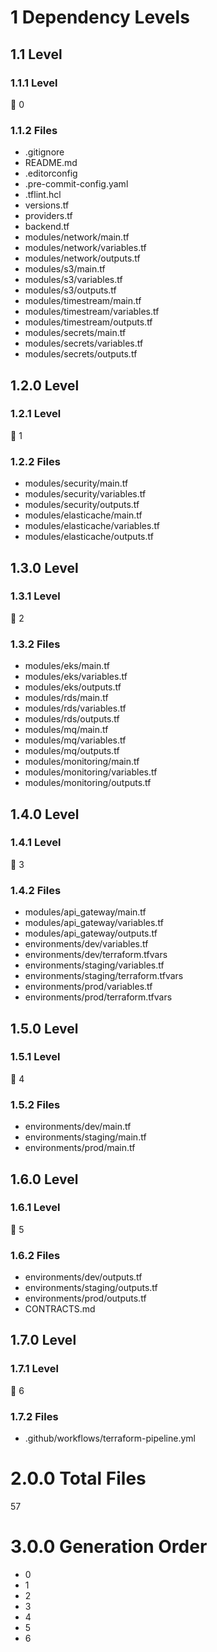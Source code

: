 # 1 Dependency Levels

## 1.1 Level

### 1.1.1 Level

🔹 0

### 1.1.2 Files

- .gitignore
- README.md
- .editorconfig
- .pre-commit-config.yaml
- .tflint.hcl
- versions.tf
- providers.tf
- backend.tf
- modules/network/main.tf
- modules/network/variables.tf
- modules/network/outputs.tf
- modules/s3/main.tf
- modules/s3/variables.tf
- modules/s3/outputs.tf
- modules/timestream/main.tf
- modules/timestream/variables.tf
- modules/timestream/outputs.tf
- modules/secrets/main.tf
- modules/secrets/variables.tf
- modules/secrets/outputs.tf

## 1.2.0 Level

### 1.2.1 Level

🔹 1

### 1.2.2 Files

- modules/security/main.tf
- modules/security/variables.tf
- modules/security/outputs.tf
- modules/elasticache/main.tf
- modules/elasticache/variables.tf
- modules/elasticache/outputs.tf

## 1.3.0 Level

### 1.3.1 Level

🔹 2

### 1.3.2 Files

- modules/eks/main.tf
- modules/eks/variables.tf
- modules/eks/outputs.tf
- modules/rds/main.tf
- modules/rds/variables.tf
- modules/rds/outputs.tf
- modules/mq/main.tf
- modules/mq/variables.tf
- modules/mq/outputs.tf
- modules/monitoring/main.tf
- modules/monitoring/variables.tf
- modules/monitoring/outputs.tf

## 1.4.0 Level

### 1.4.1 Level

🔹 3

### 1.4.2 Files

- modules/api_gateway/main.tf
- modules/api_gateway/variables.tf
- modules/api_gateway/outputs.tf
- environments/dev/variables.tf
- environments/dev/terraform.tfvars
- environments/staging/variables.tf
- environments/staging/terraform.tfvars
- environments/prod/variables.tf
- environments/prod/terraform.tfvars

## 1.5.0 Level

### 1.5.1 Level

🔹 4

### 1.5.2 Files

- environments/dev/main.tf
- environments/staging/main.tf
- environments/prod/main.tf

## 1.6.0 Level

### 1.6.1 Level

🔹 5

### 1.6.2 Files

- environments/dev/outputs.tf
- environments/staging/outputs.tf
- environments/prod/outputs.tf
- CONTRACTS.md

## 1.7.0 Level

### 1.7.1 Level

🔹 6

### 1.7.2 Files

- .github/workflows/terraform-pipeline.yml

# 2.0.0 Total Files

57

# 3.0.0 Generation Order

- 0
- 1
- 2
- 3
- 4
- 5
- 6

